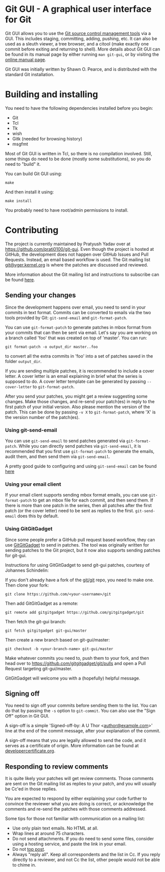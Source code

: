 # Git GUI - A graphical user interface for Git

Git GUI allows you to use the [Git source control management
tools](https://git-scm.com/) via a GUI. This includes staging, committing,
adding, pushing, etc. It can also be used as a sleuth viewer, a tree browser,
and a citool (make exactly one commit before exiting and returning to shell).
More details about Git GUI can be found in its manual page by either running
`man git-gui`, or by visiting the [online manual
page](https://git-scm.com/docs/git-gui).

Git GUI was initially written by Shawn O. Pearce, and is distributed with the
standard Git installation.

# Building and installing

You need to have the following dependencies installed before you begin:

- Git
- Tcl
- Tk
- wish
- Gitk (needed for browsing history)
- msgfmt

Most of Git GUI is written in Tcl, so there is no compilation involved. Still,
some things do need to be done (mostly some substitutions), so you do need to
"build" it.

You can build Git GUI using:

```
make
```

And then install it using:

```
make install
```

You probably need to have root/admin permissions to install.

# Contributing

The project is currently maintained by Pratyush Yadav over at
https://github.com/prati0100/git-gui. Even though the project is hosted at
GitHub, the development does not happen over GitHub Issues and Pull Requests.
Instead, an email based workflow is used. The Git mailing list
[git@vger.kernel.org](mailto:git@vger.kernel.org) is where the patches are
discussed and reviewed.

More information about the Git mailing list and instructions to subscribe can
be found [here](https://git.wiki.kernel.org/index.php/GitCommunity).

## Sending your changes

Since the development happens over email, you need to send in your commits in
text format. Commits can be converted to emails via the two tools provided by
Git: `git-send-email` and `git-format-patch`.

You can use `git-format-patch` to generate patches in mbox format from your
commits that can then be sent via email. Let's say you are working on a branch
called 'foo' that was created on top of 'master'. You can run:

```
git format-patch -o output_dir master..foo
```

to convert all the extra commits in 'foo' into a set of patches saved in the
folder `output_dir`.

If you are sending multiple patches, it is recommended to include a cover
letter. A cover letter is an email explaining in brief what the series is
supposed to do. A cover letter template can be generated by passing
`--cover-letter` to `git-format-patch`.

After you send your patches, you might get a review suggesting some changes.
Make those changes, and re-send your patch(es) in reply to the first patch of
your initial version. Also please mention the version of the patch. This can be
done by passing `-v X` to `git-format-patch`, where 'X' is the version number
of the patch(es).

### Using git-send-email

You can use `git-send-email` to send patches generated via `git-format-patch`.
While you can directly send patches via `git-send-email`, it is recommended
that you first use `git-format-patch` to generate the emails, audit them, and
then send them via `git-send-email`.

A pretty good guide to configuring and using `git-send-email` can be found
[here](https://www.freedesktop.org/wiki/Software/PulseAudio/HowToUseGitSendEmail/)

### Using your email client

If your email client supports sending mbox format emails, you can use
`git-format-patch` to get an mbox file for each commit, and then send them. If
there is more than one patch in the series, then all patches after the first
patch (or the cover letter) need to be sent as replies to the first.
`git-send-email` does this by default.

### Using GitGitGadget

Since some people prefer a GitHub pull request based workflow, they can use
[GitGitGadget](https://gitgitgadget.github.io/) to send in patches. The tool
was originally written for sending patches to the Git project, but it now also
supports sending patches for git-gui.

Instructions for using GitGitGadget to send git-gui patches, courtesy of
Johannes Schindelin:

If you don't already have a fork of the [git/git](https://github.com/git/git)
repo, you need to make one. Then clone your fork:

```
git clone https://github.com/<your-username>/git
```

Then add GitGitGadget as a remote:

```
git remote add gitgitgadget https://github.com/gitgitgadget/git
```

Then fetch the git-gui branch:

```
git fetch gitgitgadget git-gui/master
```

Then create a new branch based on git-gui/master:

```
git checkout -b <your-branch-name> git-gui/master
```

Make whatever commits you need to, push them to your fork, and then head over
to https://github.com/gitgitgadget/git/pulls and open a Pull Request targeting
git-gui/master.

GitGitGadget will welcome you with a (hopefully) helpful message.

## Signing off

You need to sign off your commits before sending them to the list. You can do
that by passing the `-s` option to `git-commit`. You can also use the "Sign
Off" option in Git GUI.

A sign-off is a simple 'Signed-off-by: A U Thor \<author@example.com\>' line at
the end of the commit message, after your explanation of the commit.

A sign-off means that you are legally allowed to send the code, and it serves
as a certificate of origin. More information can be found at
[developercertificate.org](https://developercertificate.org/).

## Responding to review comments

It is quite likely your patches will get review comments. Those comments are
sent on the Git mailing list as replies to your patch, and you will usually be
Cc'ed in those replies.

You are expected to respond by either explaining your code further to convince
the reviewer what you are doing is correct, or acknowledge the comments and
re-send the patches with those comments addressed.

Some tips for those not familiar with communication on a mailing list:

- Use only plain text emails. No HTML at all.
- Wrap lines at around 75 characters.
- Do not send attachments. If you do need to send some files, consider using a
  hosting service, and paste the link in your email.
- Do not [top post](http://www.idallen.com/topposting.html).
- Always "reply all". Keep all correspondents and the list in Cc. If you reply
  directly to a reviewer, and not Cc the list, other people would not be able
  to chime in.
